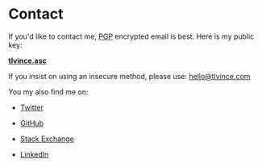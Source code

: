 # Contact

If you'd like to contact me, [PGP][] encrypted email is best. Here is my public
key:

**[tlvince.asc][]**

If you insist on using an insecure method, please use: <hello@tlvince.com>

You my also find me on:

* [Twitter][]
* [GitHub][]
* [Stack Exchange][]
* [LinkedIn][]

  [LinkedIn]: http://uk.linkedin.com/in/tlvince "tlvince's profile on LinkedIn"
  [Twitter]: http://twitter.com/tlvince "tlvince's profile on Twitter"
  [GitHub]: http://github.com/tlvince "tlvince's profile on GitHub"
  [Stack Exchange]: http://stackexchange.com/users/39813f7e-c72a-4c84-9aa2-2735136ef689?tab=accounts "tlvince's profiles on Stack Exchange"
  [PGP]: https://secure.wikimedia.org/wikipedia/en/wiki/Pretty_Good_Privacy
  [tlvince.asc]: http://tlvince.appspot.com/tlvince.asc
